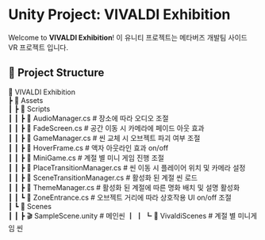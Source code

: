 # Unity Project: VIVALDI Exhibition
Welcome to **VIVALDI Exhibition**! 이 유니티 프로젝트는 메타버즈 개발팀 사이드 VR 프로젝트 입니다.

## 📁 Project Structure
📂 VIVALDI Exhibition   
┣ 📂 Assets  
┃ ┣ 📂 Scripts   
┃ ┃ ┣ 📜 AudioManager.cs # 장소에 따라 오디오 조절    
┃ ┃ ┣ 📜 FadeScreen.cs # 공간 이동 시 카메라에 페이드 아웃 효과   
┃ ┃ ┣ 📜 GameManager.cs # 씬 교체 시 오브젝트 파괴 여부 조절   
┃ ┃ ┣ 📜 HoverFrame.cs # 액자 아웃라인 효과 on/off   
┃ ┃ ┣ 📜 MiniGame.cs # 계절 별 미니 게임 진행 조절   
┃ ┃ ┣ 📜 PlaceTransitionManager.cs # 씬 이동 시 플레이어 위치 및 카메라 설정   
┃ ┃ ┣ 📜 SceneTransitionManager.cs # 활성화 된 계절 씬 로드   
┃ ┃ ┣ 📜 ThemeManager.cs # 활성화 된 계절에 따른 명화 배치 및 설명 활성화    
┃ ┃ ┗ 📜 ZoneEntrance.cs # 오브젝트 거리에 따라 상호작용 UI on/off 조절   
┃ ┗ 📂 Scenes   
┃ ┃ ┣ 🎬 SampleScene.unity   # 메인씬
┃ ┃ ┗ 📂 VivaldiScenes   # 계절 별 미니게임 씬
